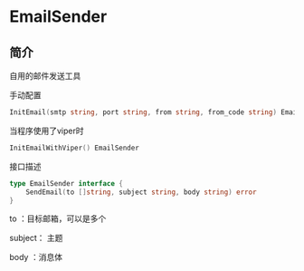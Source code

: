 # EmailSender

## 简介

自用的邮件发送工具



手动配置

```go
InitEmail(smtp string, port string, from string, from_code string) EmailSender
```



当程序使用了viper时

```go
InitEmailWithViper() EmailSender
```





接口描述

```go
type EmailSender interface {
	SendEmail(to []string, subject string, body string) error
}
```

to ：目标邮箱，可以是多个

subject： 主题

body ：消息体
